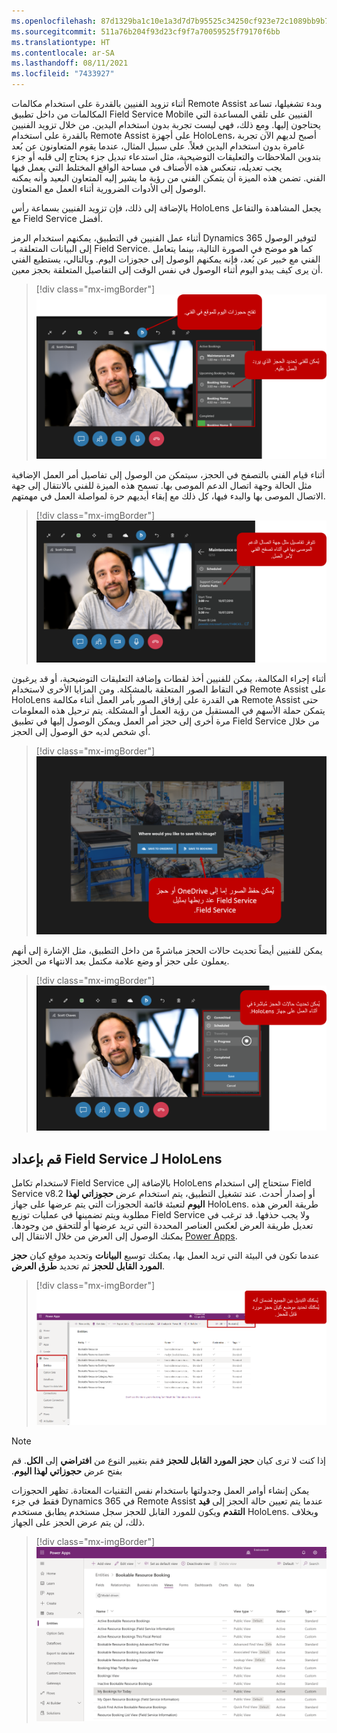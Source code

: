 ```yaml
---
ms.openlocfilehash: 87d1329ba1c10e1a3d7d7b95525c34250cf923e72c1089bb9b71afc661281ae0
ms.sourcegitcommit: 511a76b204f93d23cf9f7a70059525f79170f6bb
ms.translationtype: HT
ms.contentlocale: ar-SA
ms.lasthandoff: 08/11/2021
ms.locfileid: "7433927"
---
```

أثناء تزويد الفنيين بالقدرة على استخدام مكالمات Remote Assist وبدء تشغيلها، تساعد المكالمات من داخل تطبيق Field Service Mobile الفنيين على تلقي المساعدة التي يحتاجون إليها. ومع ذلك، فهي ليست تجربة بدون استخدام اليدين. من خلال تزويد الفنيين بالقدرة على استخدام Remote Assist على أجهزة HoloLens، أصبح لديهم الآن تجربة غامرة بدون استخدام اليدين فعلاً. على سبيل المثال، عندما يقوم المتعاونون عن بُعد بتدوين الملاحظات والتعليقات التوضيحية، مثل استدعاء تبديل جزء يحتاج إلى قلبه أو جزء يجب تعديله، تنعكس هذه الأصناف في مساحة الواقع المختلط التي يعمل فيها الفني. تضمن هذه الميزة أن يتمكن الفني من رؤية ما يشير إليه المتعاون البعيد وأنه يمكنه الوصول إلى الأدوات الضرورية أثناء العمل مع المتعاون.    

بالإضافة إلى ذلك، فإن تزويد الفنيين بسماعة رأس HoloLens يجعل المشاهدة والتفاعل مع Field Service أفضل.

أثناء عمل الفنيين في التطبيق، يمكنهم استخدام الرمز Dynamics 365 لتوفير الوصول إلى البيانات المتعلقة بـ Field Service. كما هو موضح في الصورة التالية، بينما يتعامل الفني مع خبير عن بُعد، فإنه يمكنهم الوصول إلى حجوزات اليوم. وبالتالي، يستطيع الفني أن يرى كيف يبدو اليوم أثناء الوصول في نفس الوقت إلى التفاصيل المتعلقة بحجز معين.

> [!div class="mx-imgBorder"]
> [![لقطة شاشة للزر لفتح حجوزات اليوم وقائمة الحجوزات.](../media/field-service-assist-5-1.png)](../media/field-service-assist-5-1.png#lightbox)

أثناء قيام الفني بالتصفح في الحجز، سيتمكن من الوصول إلى تفاصيل أمر العمل الإضافية مثل الحالة وجهة اتصال الدعم الموصى بها. تسمح هذه الميزة للفني بالانتقال إلى جهة الاتصال الموصى بها والبدء فيها، كل ذلك مع إبقاء أيديهم حرة لمواصلة العمل في مهمتهم.

> [!div class="mx-imgBorder"]
> [![لقطة شاشة لتفاصيل أمر العمل الإضافية.](../media/field-service-assist-5-2.png)](../media/field-service-assist-5-2.png#lightbox)

أثناء إجراء المكالمة، يمكن للفنيين أخذ لقطات وإضافة التعليقات التوضيحية، أو قد يرغبون في التقاط الصور المتعلقة بالمشكلة. ومن المزايا الأخرى لاستخدام Remote Assist على HoloLens هي القدرة على إرفاق الصور بأمر العمل أثناء مكالمة Remote Assist حتى يتمكن حملة الأسهم في المستقبل من رؤية العمل أو المشكلة. يتم ترحيل هذه المعلومات مرة أخرى إلى حجز أمر العمل ويمكن الوصول إليها في تطبيق Field Service من خلال أي شخص لديه حق الوصول إلى الحجز.

> [!div class="mx-imgBorder"]
> [![لقطة شاشة لزر حفظ في الحجز.](../media/field-service-assist-5-3.png)](../media/field-service-assist-5-3.png#lightbox)

يمكن للفنيين أيضاً تحديث حالات الحجز مباشرةً من داخل التطبيق، مثل الإشارة إلى أنهم يعملون على حجز أو وضع علامة مكتمل بعد الانتهاء من الحجز.

> [!div class="mx-imgBorder"]
> [![لقطة شاشة لتحديث حالة الحجز مباشرة.](../media/field-service-assist-5-4.png)](../media/field-service-assist-5-4.png#lightbox)

## <a name="set-up-field-service-for-hololens"></a>قم بإعداد Field Service لـ HoloLens

لاستخدام تكامل Field Service بالإضافة إلى HoloLens ستحتاج إلى استخدام Field Service v8.2 أو إصدار أحدث. عند تشغيل التطبيق، يتم استخدام عرض **حجوزاتي لهذا اليوم** لتعبئة قائمة الحجوزات التي يتم عرضها على جهاز HoloLens. طريقة العرض هذه مطلوبة ويتم تضمينها في عمليات توزيع Field Service ولا يجب حذفها. قد ترغب في تعديل طريقة العرض لعكس العناصر المحددة التي تريد عرضها أو للتحقق من وجودها. يمكنك الوصول إلى العرض من خلال الانتقال إلى [Power Apps](https://make.powerapps.com/?azure-portal=true). 

عندما تكون في البيئة التي تريد العمل بها، يمكنك توسيع **البيانات** وتحديد موقع كيان **حجز المورد القابل للحجز** ثم تحديد **طرق العرض**.

> [!div class="mx-imgBorder"]
> [![تم تبديل لقطة الشاشة لكيان حجز المورد القابل للحجز إلى الكل.](../media/field-service-assist-5-5.png)](../media/field-service-assist-5-5.png#lightbox)

> [!NOTE]
> إذا كنت لا ترى كيان **حجز المورد القابل للحجز** فقم بتغيير النوع من **افتراضي** إلى **الكل**. قم بفتح عرض **‏‫حجوزاتي لهذا اليوم**.

يمكن إنشاء أوامر العمل وجدولتها باستخدام نفس التقنيات المعتادة. تظهر الحجوزات فقط في جزء Dynamics 365 في Remote Assist عندما يتم تعيين حالة الحجز إلى **قيد التقدم** ويكون للمورد القابل للحجز سجل مستخدم يطابق مستخدم HoloLens. وبخلاف ذلك، لن يتم عرض الحجز على الجهاز.

> [!div class="mx-imgBorder"]
> [![لقطة شاشة لكيان حجز المورد القابل للحجز في حالة قيد التقدم.](../media/field-service-assist-5-6.png)](../media/field-service-assist-5-5.png#lightbox)
